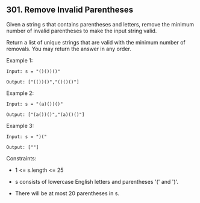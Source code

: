 ## 301. Remove Invalid Parentheses

Given a string s that contains parentheses and letters, remove the minimum number of invalid parentheses to make the input string valid.

Return a list of unique strings that are valid with the minimum number of removals. You may return the answer in any order.

 

Example 1:

    Input: s = "()())()"

    Output: ["(())()","()()()"]

Example 2:

    Input: s = "(a)())()"

    Output: ["(a())()","(a)()()"]

Example 3:

    Input: s = ")("

    Output: [""]
 
Constraints:

- 1 <= s.length <= 25

- s consists of lowercase English letters and parentheses '(' and ')'.

- There will be at most 20 parentheses in s.
